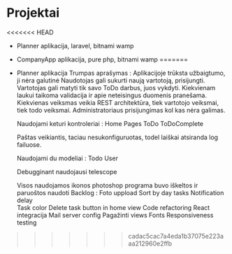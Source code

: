 # Projektai 

<<<<<<< HEAD
- Planner aplikacija, laravel, bitnami wamp

- CompanyApp aplikacija, pure php, bitnami wamp
=======
- Planner aplikacija
  Trumpas aprašymas :
    Aplikacijoje trūksta užbaigtumo, ji nėra galutinė
    Naudotojas gali sukurti naują vartotoją, prisijungti. Vartotojas gali matyti tik savo ToDo darbus, juos vykdyti. Kiekvienam laukui taikoma validacija ir apie neteisingus duomenis pranešama. Kiekvienas veiksmas veikia REST architektūra, tiek vartotojo veiksmai, tiek todo veiksmai. Administratoriaus prisijungimas kol kas nėra galimas. 
    
  Naudojami keturi kontroleriai :
	  Home
	  Pages
    ToDo
    ToDoComplete

  Paštas veikiantis, taciau nesukonfiguruotas, todel laiškai atsiranda log failuose.

  Naudojami du modeliai :
    Todo
    User

  Debugginant naudojausi telescope

  Visos naudojamos ikonos photoshop programa buvo iškeltos ir paruoštos naudoti
  Backlog :
  	Foto uppload
	  Sort by day tasks
	  Notification delay	
	  Task color
	  Delete task button in home view
	  Code refactoring
	  React integracija
	  Mail server config
	  Pagažinti views
	  Fonts
	  Responsiveness testing
>>>>>>> cadac5cac7a4eda1b37075e223aaa212960e2ffb
